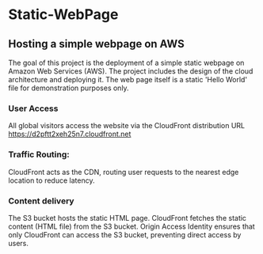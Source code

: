 ﻿# Static-WebPage
## Hosting a simple webpage on AWS 

The goal of this project is the deployment of a simple static webpage on Amazon Web Services (AWS). The project includes the design of the cloud architecture and deploying it. 
The web page itself is a  static 'Hello World' file for demonstration purposes only.

### User Access
All global visitors access the website via the CloudFront distribution URL
https://d2pftt2xeh25n7.cloudfront.net

### Traffic Routing: 
CloudFront acts as the CDN, routing user requests to the nearest edge location to reduce latency. 

### Content delivery
The S3 bucket hosts the static HTML page. CloudFront fetches the static content (HTML file) from the S3 bucket. 
Origin Access Identity ensures that only CloudFront can access the S3 bucket, preventing direct access by users.
